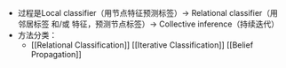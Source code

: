 - 过程是Local classifier（用节点特征预测标签）→ Relational classifier（用邻居标签 和/或 特征，预测节点标签）→ Collective inference（持续迭代）
- 方法分类：
	- [[Relational Classification]]
	  [[Iterative Classification]]
	  [[Belief Propagation]]